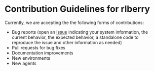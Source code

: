# Contribution Guidelines for rlberry

Currently, we are accepting the the following forms of contributions:

- Bug reports (open an [Issue](https://github.com/rlberry-py/rlberry/issues/new?assignees=&labels=&template=bug_report.md&title=) indicating your system information, the current behavior, the expected behavior, a standalone code to reproduce the issue and other information as needed)
- Pull requests for bug fixes
- Documentation improvements
- New environments
- New agents
